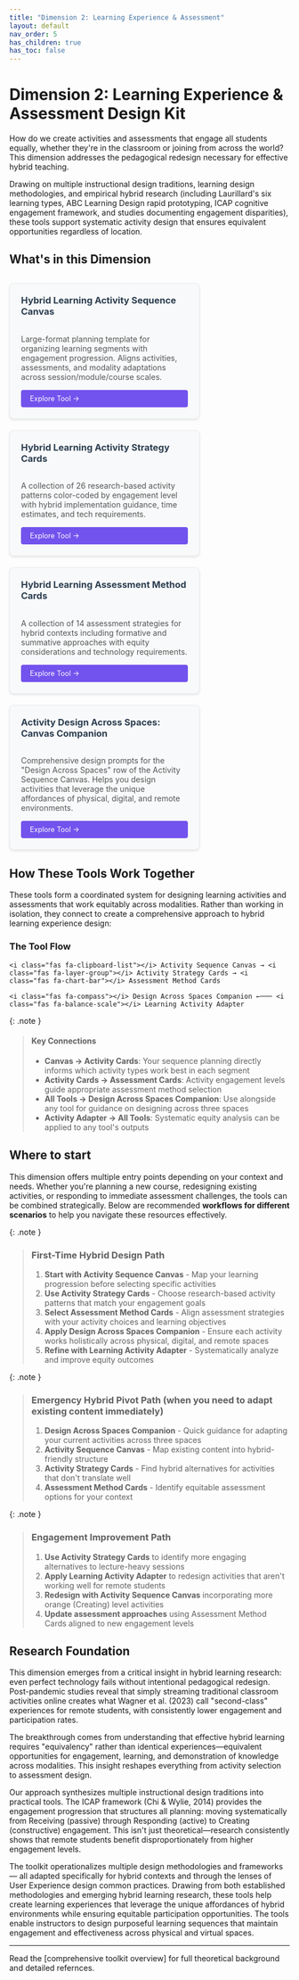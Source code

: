 ```yaml
---
title: "Dimension 2: Learning Experience & Assessment"
layout: default
nav_order: 5
has_children: true
has_toc: false
---
```


# Dimension 2: Learning Experience & Assessment Design Kit

How do we create activities and assessments that engage all students equally, whether they're in the classroom or joining from across the world?
This dimension addresses the pedagogical redesign necessary for effective hybrid teaching.

Drawing on multiple instructional design traditions, learning design methodologies, and empirical hybrid research (including Laurillard's six learning types, ABC Learning Design rapid prototyping, ICAP cognitive engagement framework, and studies documenting engagement disparities), these tools support systematic activity design that ensures equivalent opportunities regardless of location.

## What's in this Dimension

<div style="display: flex; flex-wrap: wrap; gap: 20px; margin: 30px 0;">

<div style="flex: 0 1 300px; max-width: 400px; background: #f8f9fa; border: 1px solid #e9ecef; border-radius: 8px; padding: 20px; box-shadow: 0 2px 4px rgba(0,0,0,0.1); display: flex; flex-direction: column;">
<h3 style="margin-top: 0; color: #2c3e50;"><i class="fas fa-clipboard-list tool-icon"></i>Hybrid Learning Activity Sequence Canvas</h3>
<p style="margin-bottom: auto; color: #555;">Large-format planning template for organizing learning segments with engagement progression. Aligns activities, assessments, and modality adaptations across session/module/course scales.</p>
<a href="hybrid-activity-sequence-canvas" style="display: inline-block; background: #7253ed; color: white; padding: 8px 16px; text-decoration: none; border-radius: 4px; font-size: 0.9em; margin-top: 15px;">Explore Tool →</a>
</div>

<div style="flex: 0 1 300px; max-width: 400px; background: #f8f9fa; border: 1px solid #e9ecef; border-radius: 8px; padding: 20px; box-shadow: 0 2px 4px rgba(0,0,0,0.1); display: flex; flex-direction: column;">
<h3 style="margin-top: 0; color: #2c3e50;"><i class="fas fa-layer-group tool-icon"></i>Hybrid Learning Activity Strategy Cards</h3>
<p style="margin-bottom: auto; color: #555;">A collection of 26 research-based activity patterns color-coded by engagement level with hybrid implementation guidance, time estimates, and tech requirements.</p>
<a href="hybrid-learning-activity-cards" style="display: inline-block; background: #7253ed; color: white; padding: 8px 16px; text-decoration: none; border-radius: 4px; font-size: 0.9em; margin-top: 15px;">Explore Tool →</a>
</div>

<div style="flex: 0 1 300px; max-width: 400px; background: #f8f9fa; border: 1px solid #e9ecef; border-radius: 8px; padding: 20px; box-shadow: 0 2px 4px rgba(0,0,0,0.1); display: flex; flex-direction: column;">
<h3 style="margin-top: 0; color: #2c3e50;"><i class="fas fa-chart-bar tool-icon"></i>Hybrid Learning Assessment Method Cards</h3>
<p style="margin-bottom: auto; color: #555;">A collection of 14 assessment strategies for hybrid contexts including formative and summative approaches with equity considerations and technology requirements.</p>
<a href="hybrid-learning-assessment-cards" style="display: inline-block; background: #7253ed; color: white; padding: 8px 16px; text-decoration: none; border-radius: 4px; font-size: 0.9em; margin-top: 15px;">Explore Tool →</a>
</div>

<div style="flex: 0 1 300px; max-width: 400px; background: #f8f9fa; border: 1px solid #e9ecef; border-radius: 8px; padding: 20px; box-shadow: 0 2px 4px rgba(0,0,0,0.1); display: flex; flex-direction: column;">
<h3 style="margin-top: 0; color: #2c3e50;"><i class="fas fa-compass tool-icon"></i>Activity Design Across Spaces: Canvas Companion</h3>
<p style="margin-bottom: auto; color: #555;">Comprehensive design prompts for the "Design Across Spaces" row of the Activity Sequence Canvas. Helps you design activities that leverage the unique affordances of physical, digital, and remote environments.</p>
<a href="modality-companion-for-canvas" style="display: inline-block; background: #7253ed; color: white; padding: 8px 16px; text-decoration: none; border-radius: 4px; font-size: 0.9em; margin-top: 15px;">Explore Tool →</a>
</div>



</div>

## How These Tools Work Together

These tools form a coordinated system for designing learning activities and assessments that work equitably across modalities. Rather than working in isolation, they connect to create a comprehensive approach to hybrid learning experience design:

### The Tool Flow

```
<i class="fas fa-clipboard-list"></i> Activity Sequence Canvas → <i class="fas fa-layer-group"></i> Activity Strategy Cards → <i class="fas fa-chart-bar"></i> Assessment Method Cards

<i class="fas fa-compass"></i> Design Across Spaces Companion ←─── <i class="fas fa-balance-scale"></i> Learning Activity Adapter

```
{: .note }
>#### Key Connections
>- **Canvas → Activity Cards**: Your sequence planning directly informs which activity types work best in each segment
>- **Activity Cards → Assessment Cards**: Activity engagement levels guide appropriate assessment method selection
>- **All Tools → Design Across Spaces Companion**: Use alongside any tool for guidance on designing across three spaces
>- **Activity Adapter → All Tools**: Systematic equity analysis can be applied to any tool's outputs

## Where to start

This dimension offers multiple entry points depending on your context and needs. Whether you're planning a new course, redesigning existing activities, or responding to immediate assessment challenges, the tools can be combined strategically. Below are recommended **workflows for different scenarios** to help you navigate these resources effectively.

{: .note }
>### **<i class="fas fa-bullseye"></i> First-Time Hybrid Design Path**
>1. **Start with Activity Sequence Canvas** - Map your learning progression before selecting specific activities
>2. **Use Activity Strategy Cards** - Choose research-based activity patterns that match your engagement goals
>3. **Select Assessment Method Cards** - Align assessment strategies with your activity choices and learning objectives
>4. **Apply Design Across Spaces Companion** - Ensure each activity works holistically across physical, digital, and remote spaces
>5. **Refine with Learning Activity Adapter** - Systematically analyze and improve equity outcomes

{: .note }
>### **<i class="fas fa-exclamation-triangle"></i> Emergency Hybrid Pivot Path** (when you need to adapt existing content immediately)
>1. **Design Across Spaces Companion** - Quick guidance for adapting your current activities across three spaces
>2. **Activity Sequence Canvas** - Map existing content into hybrid-friendly structure
>3. **Activity Strategy Cards** - Find hybrid alternatives for activities that don't translate well
>4. **Assessment Method Cards** - Identify equitable assessment options for your context

{: .note }
>### **<i class="fas fa-sync-alt"></i> Engagement Improvement Path**
>1. **Use Activity Strategy Cards** to identify more engaging alternatives to lecture-heavy sessions
>2. **Apply Learning Activity Adapter** to redesign activities that aren't working well for remote students
>3. **Redesign with Activity Sequence Canvas** incorporating more orange (Creating) level activities
>4. **Update assessment approaches** using Assessment Method Cards aligned to new engagement levels

## Research Foundation

This dimension emerges from a critical insight in hybrid learning research: even perfect technology fails without intentional pedagogical redesign. Post-pandemic studies reveal that simply streaming traditional classroom activities online creates what Wagner et al. (2023) call "second-class" experiences for remote students, with consistently lower engagement and participation rates.

The breakthrough comes from understanding that effective hybrid learning requires "equivalency" rather than identical experiences—equivalent opportunities for engagement, learning, and demonstration of knowledge across modalities. This insight reshapes everything from activity selection to assessment design.

Our approach synthesizes multiple instructional design traditions into practical tools. The ICAP framework (Chi & Wylie, 2014) provides the engagement progression that structures all planning: moving systematically from Receiving (passive) through Responding (active) to Creating (constructive) engagement. This isn't just theoretical—research consistently shows that remote students benefit disproportionately from higher engagement levels.

The toolkit operationalizes multiple design methodologies and frameworks — all adapted specifically for hybrid contexts and through the lenses of User Experience design common practices. Drawing from both established methodologies and emerging hybrid learning research, these tools help create learning experiences that leverage the unique affordances of hybrid environments while ensuring equitable participation opportunities. The tools enable instructors to design purposeful learning sequences that maintain engagement and effectiveness across physical and virtual spaces.

---

Read the [comprehensive toolkit overview] for full theoretical background and detailed refernces.


